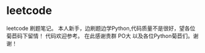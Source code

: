 leetcode
========

leetcode 刷题笔记。
本人新手，边刷题边学Python,代码质量不是很好，望各位菊苣码下留情！
代码欢迎参考。
在此感谢贵群 PO大 以及各位Python菊苣们。谢谢！  
